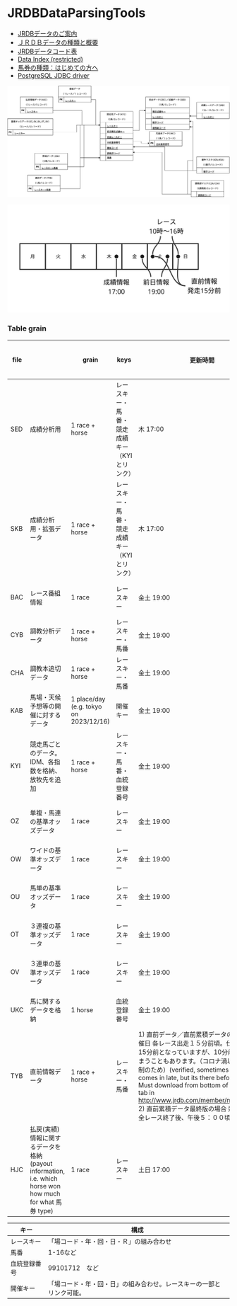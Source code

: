 # JRDBDataParsingTools

- [JRDBデータのご案内](http://www.jrdb.com/program/data.html)
- [ＪＲＤＢデータの種類と概要](http://www.jrdb.com/program/jrdb_data_doc.txt)
- [JRDBデータコード表](http://www.jrdb.com/program/jrdb_code.txt)
- [Data Index (restricted)](http://www.jrdb.com/member/dataindex.html)
- [馬券の種類：はじめての方へ](https://www.jra.go.jp/kouza/beginner/baken/)
- [PostgreSQL JDBC driver](https://jdbc.postgresql.org/download/)


![ER](./images/JRDB.drawio.png)

![schedule](./images/schedule.png)


### Table grain

| file |                                                                                                           | grain                                  | keys                                          | 更新時間                        | 実績/予測 |
| ---- | --------------------------------------------------------------------------------------------------------- | -------------------------------------- | --------------------------------------------- | ------------------------------- | --------- |
| SED  | 成績分析用                                                                                                | 1 race + horse                         | レースキー・馬番・競走成績キー（KYIとリンク） | 木 17:00                        | 成績情報  |
| SKB  | 成績分析用・拡張データ                                                                                    | 1 race + horse                         | レースキー・馬番・競走成績キー（KYIとリンク） | 木 17:00                        | 成績情報  |
| BAC  | レース番組情報                                                                                            | 1 race                                 | レースキー                                    | 金土	19:00                      | 前日情報  |
| CYB  | 調教分析データ                                                                                            | 1 race + horse                         | レースキー・馬番                              | 金土	19:00                      | 前日情報  |
| CHA  | 調教本追切データ                                                                                          | 1 race + horse                         | レースキー・馬番                              | 金土	19:00                      | 前日情報  |
| KAB  | 馬場・天候予想等の開催に対するデータ                                                                      | 1 place/day (e.g. tokyo on 2023/12/16) | 開催キー                                      | 金土	19:00                      | 前日情報  |
| KYI  | 競走馬ごとのデータ。IDM、各指数を格納、放牧先を追加                                                       | 1 race + horse                         | レースキー・馬番・血統登録番号                | 金土	19:00                      | 前日情報  |
| OZ   | 単複・馬連の基準オッズデータ                                                                              | 1 race                                 | レースキー                                    | 金土	19:00                      | 前日情報  |
| OW   | ワイドの基準オッズデータ                                                                                  | 1 race                                 | レースキー                                    | 金土	19:00                      | 前日情報  |
| OU   | 馬単の基準オッズデータ                                                                                    | 1 race                                 | レースキー                                    | 金土	19:00                      | 前日情報  |
| OT   | ３連複の基準オッズデータ                                                                                  | 1 race                                 | レースキー                                    | 金土	19:00                      | 前日情報  |
| OV   | ３連単の基準オッズデータ                                                                                  | 1 race                                 | レースキー                                    | 金土	19:00                      | 前日情報  |
| UKC  | 馬に関するデータを格納                                                                                    | 1 horse                                | 血統登録番号                                  | 金土	19:00                      | 前日情報  |
| TYB  | 直前情報データ                                                                                            | 1 race + horse                         | レースキー・馬番                              | 1) 直前データ／直前累積データの場合 競馬開催日 各レース出走１５分前頃。仕様書では、15分前となっていますが、10分前になってしまうこともあります。（コロナ渦以降の運用体制のため）(verified, sometimes it just comes in late, but its there beforehand. Must download from bottom of race day tab in http://www.jrdb.com/member/n_index.html) 2) 直前累積データ最終版の場合 競馬開催日 全レース終了後、午後５：００頃 | 当日情報  |
| HJC  | 払戻(実績)情報に関するデータを格納 (payout information, i.e. which horse won how much for what 馬券 type) | 1 race                                 | レースキー                                    | 土日 17:00                      | 当日情報  |


| キー         | 構成                                                                 |
| ------------ | -------------------------------------------------------------------- |
| レースキー   | 「場コード・年・回・日・Ｒ」の組み合わせ                             |
| 馬番         | 1-16など                                                             |
| 血統登録番号 | 99101712　など                                                       |
| 開催キー     | 「場コード・年・回・日」の組み合わせ。レースキーの一部とリンク可能。 |

